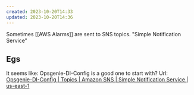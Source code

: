 ```yaml
---
created: 2023-10-20T14:33
updated: 2023-10-20T14:36
---
```

Sometimes [[AWS Alarms]] are sent to SNS topics.
"Simple Notification Service"

## Egs

It seems like: Opsgenie-DI-Config is a good one to start with?
Url: [Opsgenie-DI-Config | Topics | Amazon SNS | Simple Notification Service | us-east-1](https://us-east-1.console.aws.amazon.com/sns/v3/home?region=us-east-1#/topic/arn:aws:sns:us-east-1:365528985733:Opsgenie-DI-Config)
